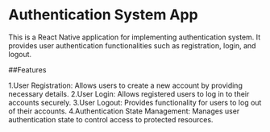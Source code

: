 
# Authentication System App

This is a React Native application for implementing authentication system. It provides user authentication functionalities such as registration, login, and logout.

##Features

1.User Registration: Allows users to create a new account by providing necessary details.
2.User Login: Allows registered users to log in to their accounts securely.
3.User Logout: Provides functionality for users to log out of their accounts.
4.Authentication State Management: Manages user authentication state to control access to protected resources.
